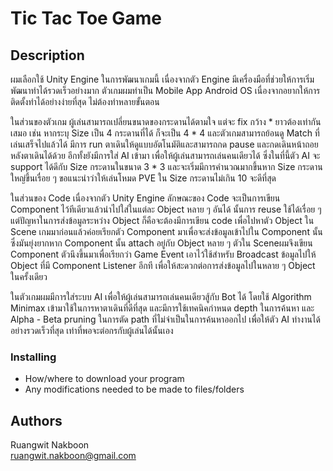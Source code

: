 # Tic Tac Toe Game

## Description

ผมเลือกใช้ Unity Engine ในการพัฒนาเกมนี้ เนื่องจากตัว Engine มีเครื่องมือที่ช่วยให้การเริ่มพัฒนาทำได้รวดเร็วอย่างมาก ตัวเกมผมทำเป็น Mobile App Android OS เนื่องจากอยากให้การติดตั้งทำได้อย่างง่ายที่สุด ไม่ต้องทำหลายขั้นตอน 

ในส่วนของตัวเกม ผู้เล่นสามารถเปลี่ยนขนาดของกระดานได้ตามใจ แต่จะ fix กว้าง * ยาวต้องเท่ากันเสมอ เช่น หากระบุ Size เป็น 4 กระดานที่ได้ ก็จะเป็น 4 * 4 และตัวเกมสามารถย้อนดู Match ที่เล่นเสร็จไปแล้วได้ มีการ run ตาเดินให้ดูแบบอัตโนมัติและสามารถกด pause และกดเดินหน้าถอยหลังตาเดินได้ด้วย
อีกทั้งยังมีการใส่ AI เข้ามา เพื่อให้ผู้เล่นสามารถเล่นคนเดียวได้ ซึ่งในที่นี้ตัว AI จะ support ได้ดีกับ Size กระดานในขนาด 3 * 3 และจะเริ่มมีการคำนวณมากขึ้นหาก Size กระดานใหญ่ขึ้นเรื่อย ๆ ขอแนะนำว่าให้เล่นโหมด PVE ใน Size กระดานไม่เกิน 10 จะดีที่สุด

ในส่วนของ Code เนื่องจากตัว Unity Engine ลักษณะของ Code จะเป็นการเขียน Component ไว้ทีเดียวแล้วนำไปใส่ในแต่ละ Object หลาย ๆ อันได้ นั้นการ reuse ใช้ได้เรื่อย ๆ
แต่ปัญหาในการส่งข้อมูลระหว่าง Object ก็คือจะต้องมีการเขียน code เพื่อไปหาตัว Object ใน Scene เกมมาก่อนแล้วค่อยเรียกตัว Component มาเพื่อจะส่งข้อมูลเข้าไปใน Component นั้นซึ่งมันยุ่งยากหาก Component นั้น attach อยู่กับ Object หลาย ๆ ตัวใน Sceneผมจึงเขียน Component ตัวนึงขึ้นมาเพื่อเรียกว่า Game Event เอาไว้ใช้สำหรับ Broadcast ข้อมูลไปให้ Object ที่มี Component Listener อีกที เพื่อให้สะดวกต่อการส่งข้อมูลไปในหลาย ๆ Object ในครั้งเดียว

ในตัวเกมผมมีการใส่ระบบ AI เพื่อให้ผู้เล่นสามารถเล่นคนเดียวสู้กับ Bot ได้ โดยใช้ Algorithm Minimax เข้ามาใช้ในการหาตาเดินที่ดีที่สุด และมีการใช้เทคนิคกำหนด depth ในการค้นหา และ Alpha - Beta pruning ในการตัด path ที่ไม่จำเป็นในการค้นหาออกไป เพื่อให้ตัว AI ทำงานได้อย่างรวดเร็วที่สุด เท่าที่พอจะต่อกรกับผู้เล่นได้นั้นเอง

### Installing

* How/where to download your program
* Any modifications needed to be made to files/folders


## Authors
Ruangwit Nakboon  
ruangwit.nakboon@gmail.com
